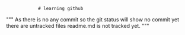                 # learning github
 """ 
 As there is no any commit so the 
 git status will show no commit yet 
 there are untracked files readme.md is not tracked
 yet.
 """